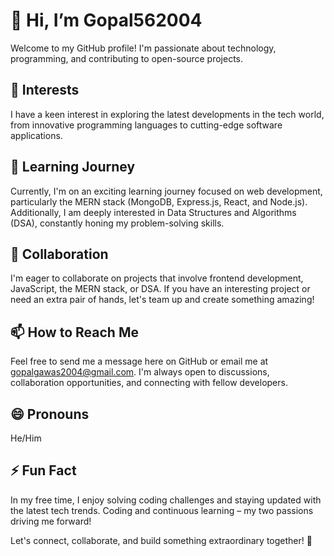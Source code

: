 # 👋 Hi, I’m Gopal562004

Welcome to my GitHub profile! I'm passionate about technology, programming, and contributing to open-source projects.

## 👀 Interests

I have a keen interest in exploring the latest developments in the tech world, from innovative programming languages to cutting-edge software applications.

## 🌱 Learning Journey

Currently, I'm on an exciting learning journey focused on web development, particularly the MERN stack (MongoDB, Express.js, React, and Node.js). Additionally, I am deeply interested in Data Structures and Algorithms (DSA), constantly honing my problem-solving skills.

## 💞️ Collaboration

I'm eager to collaborate on projects that involve frontend development, JavaScript, the MERN stack, or DSA. If you have an interesting project or need an extra pair of hands, let's team up and create something amazing!

## 📫 How to Reach Me

Feel free to send me a message here on GitHub or email me at gopalgawas2004@gmail.com. I'm always open to discussions, collaboration opportunities, and connecting with fellow developers.

## 😄 Pronouns

He/Him

## ⚡ Fun Fact

In my free time, I enjoy solving coding challenges and staying updated with the latest tech trends. Coding and continuous learning – my two passions driving me forward!

Let's connect, collaborate, and build something extraordinary together! 🚀
